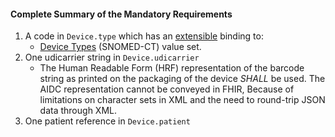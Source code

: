 #### Complete Summary of the Mandatory Requirements

1.  A code in `Device.type` which has an [extensible](http://hl7.org/fhir/terminologies.html#extensible) binding to:
    -   [Device Types] (SNOMED-CT) value set.
1.  One udicarrier string in `Device.udicarrier`
    -   The Human Readable Form (HRF) representation of the barcode string as printed on the packaging of the device *SHALL* be used. The AIDC representation cannot be conveyed in FHIR, Because of limitations on character sets in XML and the need to round-trip JSON data through XML.
1.  One patient reference in `Device.patient`

  [Device Types]: valueset-device-kind.html
